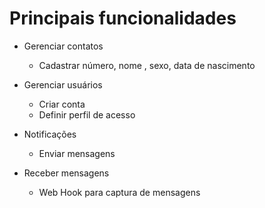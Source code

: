 # Principais funcionalidades

- Gerenciar contatos
  - Cadastrar número, nome , sexo, data de nascimento

- Gerenciar usuários
  - Criar conta
  - Definir perfil de acesso

- Notificações
  - Enviar mensagens 

- Receber mensagens
  - Web Hook para captura de mensagens
